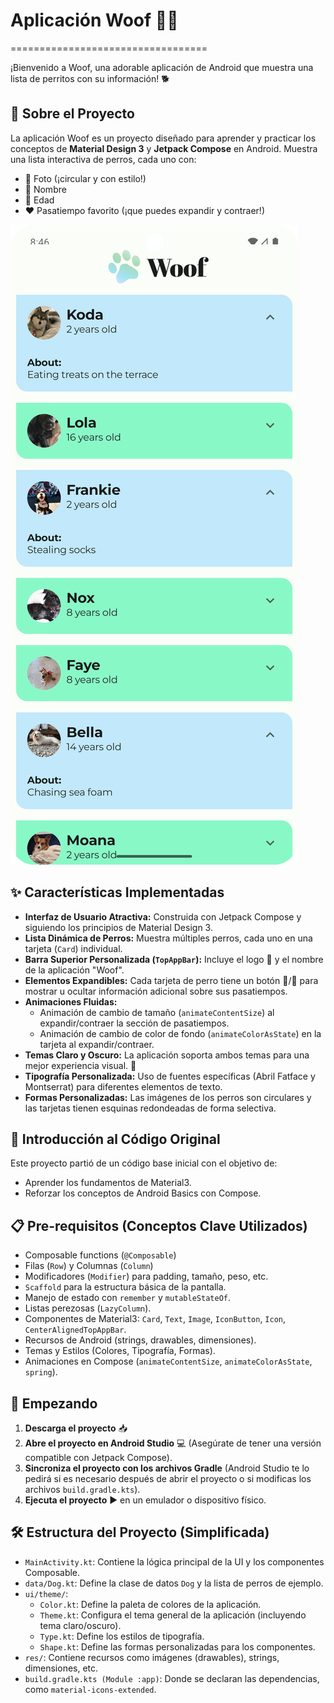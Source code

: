 # Aplicación Woof 🐶📱

==================================

¡Bienvenido a Woof, una adorable aplicación de Android que muestra una lista de perritos con su información! 🐕

## 🌟 Sobre el Proyecto

La aplicación Woof es un proyecto diseñado para aprender y practicar los conceptos de **Material Design 3** y **Jetpack Compose** en Android. Muestra una lista interactiva de perros, cada uno con:

*   📸 Foto (¡circular y con estilo!)
*   📛 Nombre
*   🎂 Edad
*   ❤️ Pasatiempo favorito (¡que puedes expandir y contraer!)

![Captura de pantalla de la aplicación Woof](captura/Screenshot_20250526_174659.png)

## ✨ Características Implementadas

*   **Interfaz de Usuario Atractiva:** Construida con Jetpack Compose y siguiendo los principios de Material Design 3.
*   **Lista Dinámica de Perros:** Muestra múltiples perros, cada uno en una tarjeta (`Card`) individual.
*   **Barra Superior Personalizada (`TopAppBar`):** Incluye el logo 🐾 y el nombre de la aplicación "Woof".
*   **Elementos Expandibles:** Cada tarjeta de perro tiene un botón 🔽/🔼 para mostrar u ocultar información adicional sobre sus pasatiempos.
*   **Animaciones Fluidas:**
    *   Animación de cambio de tamaño (`animateContentSize`) al expandir/contraer la sección de pasatiempos.
    *   Animación de cambio de color de fondo (`animateColorAsState`) en la tarjeta al expandir/contraer.
*   **Temas Claro y Oscuro:** La aplicación soporta ambos temas para una mejor experiencia visual. 🎨
*   **Tipografía Personalizada:** Uso de fuentes específicas (Abril Fatface y Montserrat) para diferentes elementos de texto.
*   **Formas Personalizadas:** Las imágenes de los perros son circulares y las tarjetas tienen esquinas redondeadas de forma selectiva.

## 🚀 Introducción al Código Original

Este proyecto partió de un código base inicial con el objetivo de:

*   Aprender los fundamentos de Material3.
*   Reforzar los conceptos de Android Basics con Compose.

## 📋 Pre-requisitos (Conceptos Clave Utilizados)

*   Composable functions (`@Composable`)
*   Filas (`Row`) y Columnas (`Column`)
*   Modificadores (`Modifier`) para padding, tamaño, peso, etc.
*   `Scaffold` para la estructura básica de la pantalla.
*   Manejo de estado con `remember` y `mutableStateOf`.
*   Listas perezosas (`LazyColumn`).
*   Componentes de Material3: `Card`, `Text`, `Image`, `IconButton`, `Icon`, `CenterAlignedTopAppBar`.
*   Recursos de Android (strings, drawables, dimensiones).
*   Temas y Estilos (Colores, Tipografía, Formas).
*   Animaciones en Compose (`animateContentSize`, `animateColorAsState`, `spring`).

## 🏁 Empezando

1.  **Descarga el proyecto** 📥
2.  **Abre el proyecto en Android Studio** 💻 (Asegúrate de tener una versión compatible con Jetpack Compose).
3.  **Sincroniza el proyecto con los archivos Gradle** (Android Studio te lo pedirá si es necesario después de abrir el proyecto o si modificas los archivos `build.gradle.kts`).
4.  **Ejecuta el proyecto** ▶️ en un emulador o dispositivo físico.

## 🛠️ Estructura del Proyecto (Simplificada)

*   `MainActivity.kt`: Contiene la lógica principal de la UI y los componentes Composable.
*   `data/Dog.kt`: Define la clase de datos `Dog` y la lista de perros de ejemplo.
*   `ui/theme/`:
    *   `Color.kt`: Define la paleta de colores de la aplicación.
    *   `Theme.kt`: Configura el tema general de la aplicación (incluyendo tema claro/oscuro).
    *   `Type.kt`: Define los estilos de tipografía.
    *   `Shape.kt`: Define las formas personalizadas para los componentes.
*   `res/`: Contiene recursos como imágenes (drawables), strings, dimensiones, etc.
*   `build.gradle.kts (Module :app)`: Donde se declaran las dependencias, como `material-icons-extended`.
